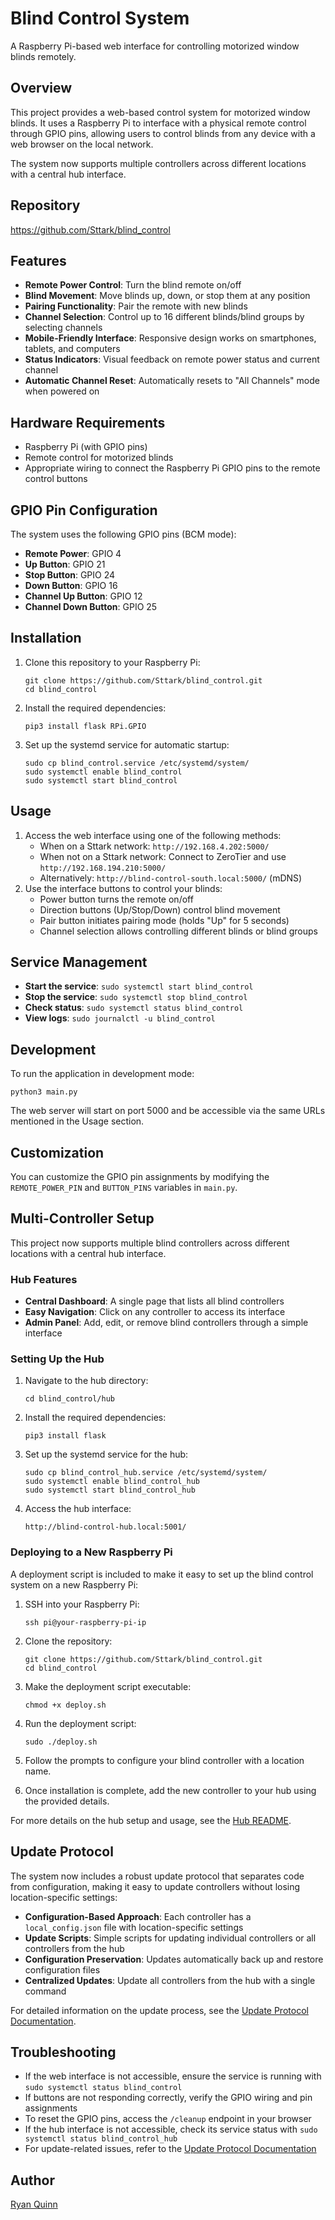 # Blind Control System

A Raspberry Pi-based web interface for controlling motorized window blinds remotely.

## Overview

This project provides a web-based control system for motorized window blinds. It uses a Raspberry Pi to interface with a physical remote control through GPIO pins, allowing users to control blinds from any device with a web browser on the local network.

The system now supports multiple controllers across different locations with a central hub interface.

## Repository

https://github.com/Sttark/blind_control

## Features

- **Remote Power Control**: Turn the blind remote on/off
- **Blind Movement**: Move blinds up, down, or stop them at any position
- **Pairing Functionality**: Pair the remote with new blinds
- **Channel Selection**: Control up to 16 different blinds/blind groups by selecting channels
- **Mobile-Friendly Interface**: Responsive design works on smartphones, tablets, and computers
- **Status Indicators**: Visual feedback on remote power status and current channel
- **Automatic Channel Reset**: Automatically resets to "All Channels" mode when powered on

## Hardware Requirements

- Raspberry Pi (with GPIO pins)
- Remote control for motorized blinds
- Appropriate wiring to connect the Raspberry Pi GPIO pins to the remote control buttons

## GPIO Pin Configuration

The system uses the following GPIO pins (BCM mode):

- **Remote Power**: GPIO 4
- **Up Button**: GPIO 21
- **Stop Button**: GPIO 24
- **Down Button**: GPIO 16
- **Channel Up Button**: GPIO 12
- **Channel Down Button**: GPIO 25

## Installation

1. Clone this repository to your Raspberry Pi:
   ```
   git clone https://github.com/Sttark/blind_control.git
   cd blind_control
   ```

2. Install the required dependencies:
   ```
   pip3 install flask RPi.GPIO
   ```

3. Set up the systemd service for automatic startup:
   ```
   sudo cp blind_control.service /etc/systemd/system/
   sudo systemctl enable blind_control
   sudo systemctl start blind_control
   ```

## Usage

1. Access the web interface using one of the following methods:
   - When on a Sttark network: `http://192.168.4.202:5000/`
   - When not on a Sttark network: Connect to ZeroTier and use `http://192.168.194.210:5000/`
   - Alternatively: `http://blind-control-south.local:5000/` (mDNS)
2. Use the interface buttons to control your blinds:
   - Power button turns the remote on/off
   - Direction buttons (Up/Stop/Down) control blind movement
   - Pair button initiates pairing mode (holds "Up" for 5 seconds)
   - Channel selection allows controlling different blinds or blind groups

## Service Management

- **Start the service**: `sudo systemctl start blind_control`
- **Stop the service**: `sudo systemctl stop blind_control`
- **Check status**: `sudo systemctl status blind_control`
- **View logs**: `sudo journalctl -u blind_control`

## Development

To run the application in development mode:

```
python3 main.py
```

The web server will start on port 5000 and be accessible via the same URLs mentioned in the Usage section.

## Customization

You can customize the GPIO pin assignments by modifying the `REMOTE_POWER_PIN` and `BUTTON_PINS` variables in `main.py`.

## Multi-Controller Setup

This project now supports multiple blind controllers across different locations with a central hub interface.

### Hub Features

- **Central Dashboard**: A single page that lists all blind controllers
- **Easy Navigation**: Click on any controller to access its interface
- **Admin Panel**: Add, edit, or remove blind controllers through a simple interface

### Setting Up the Hub

1. Navigate to the hub directory:
   ```
   cd blind_control/hub
   ```

2. Install the required dependencies:
   ```
   pip3 install flask
   ```

3. Set up the systemd service for the hub:
   ```
   sudo cp blind_control_hub.service /etc/systemd/system/
   sudo systemctl enable blind_control_hub
   sudo systemctl start blind_control_hub
   ```

4. Access the hub interface:
   ```
   http://blind-control-hub.local:5001/
   ```

### Deploying to a New Raspberry Pi

A deployment script is included to make it easy to set up the blind control system on a new Raspberry Pi:

1. SSH into your Raspberry Pi:
   ```
   ssh pi@your-raspberry-pi-ip
   ```

2. Clone the repository:
   ```
   git clone https://github.com/Sttark/blind_control.git
   cd blind_control
   ```

3. Make the deployment script executable:
   ```
   chmod +x deploy.sh
   ```

4. Run the deployment script:
   ```
   sudo ./deploy.sh
   ```

5. Follow the prompts to configure your blind controller with a location name.

6. Once installation is complete, add the new controller to your hub using the provided details.

For more details on the hub setup and usage, see the [Hub README](hub/README.md).

## Update Protocol

The system now includes a robust update protocol that separates code from configuration, making it easy to update controllers without losing location-specific settings:

- **Configuration-Based Approach**: Each controller has a `local_config.json` file with location-specific settings
- **Update Scripts**: Simple scripts for updating individual controllers or all controllers from the hub
- **Configuration Preservation**: Updates automatically back up and restore configuration files
- **Centralized Updates**: Update all controllers from the hub with a single command

For detailed information on the update process, see the [Update Protocol Documentation](UPDATE_PROTOCOL.md).

## Troubleshooting

- If the web interface is not accessible, ensure the service is running with `sudo systemctl status blind_control`
- If buttons are not responding correctly, verify the GPIO wiring and pin assignments
- To reset the GPIO pins, access the `/cleanup` endpoint in your browser
- If the hub interface is not accessible, check its service status with `sudo systemctl status blind_control_hub`
- For update-related issues, refer to the [Update Protocol Documentation](UPDATE_PROTOCOL.md#troubleshooting)

## Author

[Ryan Quinn](https://github.com/Sttark)
